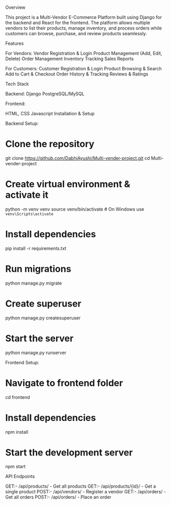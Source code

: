 
Overview

This project is a Multi-Vendor E-Commerce Platform built using Django for the backend and React for the frontend. The platform allows multiple vendors to list their products, manage inventory, and process orders while customers can browse, purchase, and review products seamlessly.

Features

For Vendors:
Vendor Registration & Login
Product Management (Add, Edit, Delete)
Order Management
Inventory Tracking
Sales Reports

For Customers:
Customer Registration & Login
Product Browsing & Search
Add to Cart & Checkout
Order History & Tracking
Reviews & Ratings

Tech Stack

Backend:
Django
PostgreSQL/MySQL

Frontend:

HTML, CSS
Javascript
Installation & Setup

Backend Setup:
# Clone the repository
git clone https://github.com/DabhiAyushi/Multi-vender-project.git
cd Multi-vender-project

# Create virtual environment & activate it
python -m venv venv
source venv/bin/activate  # On Windows use `venv\Scripts\activate`

# Install dependencies
pip install -r requirements.txt

# Run migrations
python manage.py migrate

# Create superuser
python manage.py createsuperuser

# Start the server
python manage.py runserver

Frontend Setup:
# Navigate to frontend folder
cd frontend

# Install dependencies
npm install

# Start the development server
npm start

API Endpoints

GET:-   /api/products/ - Get all products
GET:-   /api/products/{id}/ - Get a single product
POST:-  /api/vendors/ - Register a vendor
GET:-   /api/orders/ - Get all orders
POST:-  /api/orders/ - Place an order

